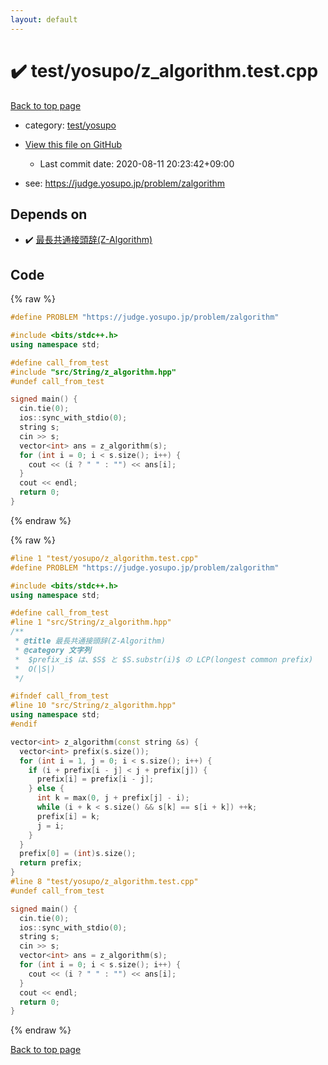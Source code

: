 ```yaml
---
layout: default
---
```


<!-- mathjax config similar to math.stackexchange -->
<script type="text/javascript" async
  src="https://cdnjs.cloudflare.com/ajax/libs/mathjax/2.7.5/MathJax.js?config=TeX-MML-AM_CHTML">
</script>
<script type="text/x-mathjax-config">
  MathJax.Hub.Config({
    TeX: { equationNumbers: { autoNumber: "AMS" }},
    tex2jax: {
      inlineMath: [ ['$','$'] ],
      processEscapes: true
    },
    "HTML-CSS": { matchFontHeight: false },
    displayAlign: "left",
    displayIndent: "2em"
  });
</script>

<script type="text/javascript" src="https://cdnjs.cloudflare.com/ajax/libs/jquery/3.4.1/jquery.min.js"></script>
<script src="https://cdn.jsdelivr.net/npm/jquery-balloon-js@1.1.2/jquery.balloon.min.js" integrity="sha256-ZEYs9VrgAeNuPvs15E39OsyOJaIkXEEt10fzxJ20+2I=" crossorigin="anonymous"></script>
<script type="text/javascript" src="../../../assets/js/copy-button.js"></script>
<link rel="stylesheet" href="../../../assets/css/copy-button.css" />


# :heavy_check_mark: test/yosupo/z_algorithm.test.cpp

<a href="../../../index.html">Back to top page</a>

* category: <a href="../../../index.html#0b58406058f6619a0f31a172defc0230">test/yosupo</a>
* <a href="{{ site.github.repository_url }}/blob/master/test/yosupo/z_algorithm.test.cpp">View this file on GitHub</a>
    - Last commit date: 2020-08-11 20:23:42+09:00


* see: <a href="https://judge.yosupo.jp/problem/zalgorithm">https://judge.yosupo.jp/problem/zalgorithm</a>


## Depends on

* :heavy_check_mark: <a href="../../../library/src/String/z_algorithm.hpp.html">最長共通接頭辞(Z-Algorithm)</a>


## Code

<a id="unbundled"></a>
{% raw %}
```cpp
#define PROBLEM "https://judge.yosupo.jp/problem/zalgorithm"

#include <bits/stdc++.h>
using namespace std;

#define call_from_test
#include "src/String/z_algorithm.hpp"
#undef call_from_test

signed main() {
  cin.tie(0);
  ios::sync_with_stdio(0);
  string s;
  cin >> s;
  vector<int> ans = z_algorithm(s);
  for (int i = 0; i < s.size(); i++) {
    cout << (i ? " " : "") << ans[i];
  }
  cout << endl;
  return 0;
}
```
{% endraw %}

<a id="bundled"></a>
{% raw %}
```cpp
#line 1 "test/yosupo/z_algorithm.test.cpp"
#define PROBLEM "https://judge.yosupo.jp/problem/zalgorithm"

#include <bits/stdc++.h>
using namespace std;

#define call_from_test
#line 1 "src/String/z_algorithm.hpp"
/**
 * @title 最長共通接頭辞(Z-Algorithm)
 * @category 文字列
 *  $prefix_i$ は、$S$ と $S.substr(i)$ の LCP(longest common prefix)
 *  O(|S|)
 */

#ifndef call_from_test
#line 10 "src/String/z_algorithm.hpp"
using namespace std;
#endif

vector<int> z_algorithm(const string &s) {
  vector<int> prefix(s.size());
  for (int i = 1, j = 0; i < s.size(); i++) {
    if (i + prefix[i - j] < j + prefix[j]) {
      prefix[i] = prefix[i - j];
    } else {
      int k = max(0, j + prefix[j] - i);
      while (i + k < s.size() && s[k] == s[i + k]) ++k;
      prefix[i] = k;
      j = i;
    }
  }
  prefix[0] = (int)s.size();
  return prefix;
}
#line 8 "test/yosupo/z_algorithm.test.cpp"
#undef call_from_test

signed main() {
  cin.tie(0);
  ios::sync_with_stdio(0);
  string s;
  cin >> s;
  vector<int> ans = z_algorithm(s);
  for (int i = 0; i < s.size(); i++) {
    cout << (i ? " " : "") << ans[i];
  }
  cout << endl;
  return 0;
}

```
{% endraw %}

<a href="../../../index.html">Back to top page</a>

